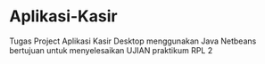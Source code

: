 # Aplikasi-Kasir
Tugas Project Aplikasi Kasir Desktop menggunakan Java Netbeans bertujuan untuk menyelesaikan UJIAN praktikum RPL 2
